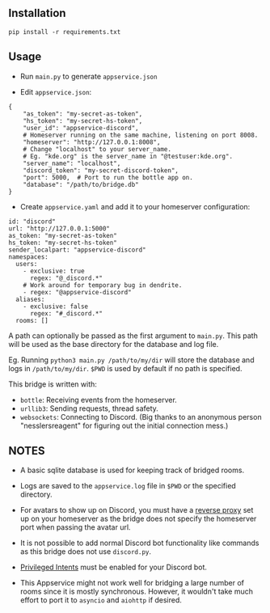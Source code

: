 ## Installation

`pip install -r requirements.txt`

## Usage

* Run `main.py` to generate `appservice.json`

* Edit `appservice.json`:

```
{
    "as_token": "my-secret-as-token",
    "hs_token": "my-secret-hs-token",
    "user_id": "appservice-discord",
    # Homeserver running on the same machine, listening on port 8008.
    "homeserver": "http://127.0.0.1:8008",
    # Change "localhost" to your server_name.
    # Eg. "kde.org" is the server_name in "@testuser:kde.org".
    "server_name": "localhost",
    "discord_token": "my-secret-discord-token",
    "port": 5000,  # Port to run the bottle app on.
    "database": "/path/to/bridge.db"
}
```

* Create `appservice.yaml` and add it to your homeserver configuration:

```
id: "discord"
url: "http://127.0.0.1:5000"
as_token: "my-secret-as-token"
hs_token: "my-secret-hs-token"
sender_localpart: "appservice-discord"
namespaces:
  users:
    - exclusive: true
      regex: "@_discord.*"
    # Work around for temporary bug in dendrite.
    - regex: "@appservice-discord"
  aliases:
    - exclusive: false
      regex: "#_discord.*"
  rooms: []
```

A path can optionally be passed as the first argument to `main.py`. This path will be used as the base directory for the database and log file.

Eg. Running `python3 main.py /path/to/my/dir` will store the database and logs in `/path/to/my/dir`.
`$PWD` is used by default if no path is specified.

This bridge is written with:
* `bottle`: Receiving events from the homeserver.
* `urllib3`: Sending requests, thread safety.
* `websockets`: Connecting to Discord. (Big thanks to an anonymous person "nesslersreagent" for figuring out the initial connection mess.)

## NOTES
* A basic sqlite database is used for keeping track of bridged rooms.

* Logs are saved to the `appservice.log` file in `$PWD` or the specified directory.

* For avatars to show up on Discord, you must have a [reverse proxy](https://github.com/matrix-org/dendrite/blob/master/docs/nginx/monolith-sample.conf) set up on your homeserver as the bridge does not specify the homeserver port when passing the avatar url.

* It is not possible to add normal Discord bot functionality like commands as this bridge does not use `discord.py`.

* [Privileged Intents](https://discordpy.readthedocs.io/en/latest/intents.html#privileged-intents) must be enabled for your Discord bot.

* This Appservice might not work well for bridging a large number of rooms since it is mostly synchronous. However, it wouldn't take much effort to port it to `asyncio` and `aiohttp` if desired.
